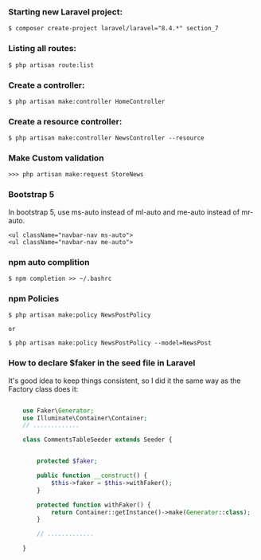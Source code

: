 ### Starting new Laravel project:

    $ composer create-project laravel/laravel="8.4.*" section_7




### Listing all routes:

    $ php artisan route:list




### Create a controller:

    $ php artisan make:controller HomeController




### Create a resource controller:

    $ php artisan make:controller NewsController --resource




### Make Custom validation

    >>> php artisan make:request StoreNews


### Bootstrap 5
In bootstrap 5, use ms-auto instead of ml-auto and me-auto instead of mr-auto.

    <ul className="navbar-nav ms-auto">
    <ul className="navbar-nav me-auto">


### npm auto complition

    $ npm completion >> ~/.bashrc


### npm Policies

    $ php artisan make:policy NewsPostPolicy

    or

    $ php artisan make:policy NewsPostPolicy --model=NewsPost


### How to declare $faker in the seed file in Laravel

It's good idea to keep things consistent, 
so I did it the same way as the Factory class does it:

```php CommentsTableSeeder.php

    use Faker\Generator;
    use Illuminate\Container\Container;
    // .............

    class CommentsTableSeeder extends Seeder {


        protected $faker;

        public function __construct() {
            $this->faker = $this->withFaker();
        }

        protected function withFaker() {
            return Container::getInstance()->make(Generator::class);
        }

        // .............

    }

